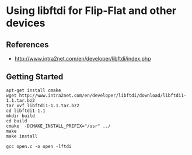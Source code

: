 # Using libftdi for Flip-Flat and other devices

## References

* http://www.intra2net.com/en/developer/libftdi/index.php

## Getting Started

```
apt-get install cmake
wget http://www.intra2net.com/en/developer/libftdi/download/libftdi1-1.1.tar.bz2
tar xvf libftdi1-1.1.tar.bz2
cd libftdi1-1.1
mkdir build
cd build
cmake  -DCMAKE_INSTALL_PREFIX="/usr" ../
make
make install

gcc open.c -o open -lftdi
```
